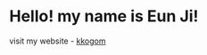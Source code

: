# Hello! my name is Eun Ji!

visit my website - [kkogom](https://kkogom.netlify.app/)

<!-- # Gatsby Markdown Personal Website

This is a personal website / blog using [Gatsby](https://www.gatsbyjs.org/), [Markdown](https://www.markdownguide.org/), [Styled Components](https://styled-components.com/), [Talwind CSS](https://tailwindcss.com/), [Framer Motion](https://www.framer.com/motion/) & [React Font Awesome](https://github.com/FortAwesome/react-fontawesome).

## Demo

[Gatsby Markdown Personal Website](https://gatsby-markdown-personal-website.netlify.app/)

## Quick start

1.  **Create a Gatsby site.**

    Use the Gatsby CLI to create a new site, using the Gatsby Markdown Personal Website starter.

    ```shell
    gatsby new my-site-name https://github.com/SaimirKapaj/gatsby-markdown-personal-website
    ```

2.  **Develop**

    Navigate into your new site’s directory and start the development environment.

    ```shell
    gatsby develop
    ```

    Your site is now running at `http://localhost:8000`

3.  **Build**

    Get an optimized production build for your site generating static HTML and JavaScript, CSS bundles.

    ```shell
    gatsby build
    ```

4.  **Serve**

    Starts a local server for testing your production site.

    ```shell
    gatsby serve
    ```

    Your production site is now running at `http://localhost:9000`

## Deploy

[![Deploy to Netlify](https://www.netlify.com/img/deploy/button.svg)](https://app.netlify.com/start/deploy?repository=https://github.com/SaimirKapaj/gatsby-markdown-personal-website)

[![Deploy with ZEIT Now](https://zeit.co/button)](https://zeit.co/import/project?template=https://github.com/SaimirKapaj/gatsby-markdown-personal-website) -->
